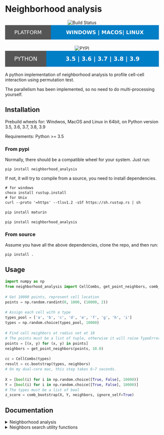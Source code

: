 # Neighborhood analysis

<p align="center">
	<img src="https://img.shields.io/github/workflow/status/Mr-Milk/neighborhood_analysis/Build?style=for-the-badge&logo=github" alt="Build Status"/>
  <img src="img/platform.svg" alt="Platform"/>
	<br/><br/>
	<img src="https://img.shields.io/pypi/v/neighborhood_analysis?style=for-the-badge" alt="PYPI"/>
  <img src="img/python_version.svg" alt="Python version"/>
</p>


A python implementation of neighborhood analysis to profile cell-cell interaction using permutation test.

The parallelism has been implemented, so no need to do multi-processing yourself.

## Installation

Prebuild wheels for: Windwos, MacOS and Linux in 64bit, on Python version 3.5, 3.6, 3.7, 3.8, 3.9

Requirements: Python >= 3.5

### From pypi

Normally, there should be a compatible wheel for your system. Just run:

```shell script
pip install neighborhood_analysis
```

If not, it will try to compile from a source, you need to install dependencies.

```shell script
# for windows
choco install rustup.install
# for Unix
curl --proto '=https' --tlsv1.2 -sSf https://sh.rustup.rs | sh

pip install maturin

pip install neighborhood_analysis
```


### From source

Assume you have all the above dependencies, clone the repo, and then run:

```shell script
pip install .
```

## Usage

```python
import numpy as np
from neighborhood_analysis import CellCombs, get_point_neighbors, comb_bootstrap

# Get 10000 points, represent cell location
points = np.random.randint(0, 1000, (10000, 2))

# Assign each cell with a type
types_pool = ['a', 'b', 'c', 'd', 'e', 'f', 'g', 'h', 'i']
types = np.random.choice(types_pool, 10000)

# Find cell neighbors at radius set at 10
# The points must be a list of tuple, otherwise it will raise TypeError
points = [(x, y) for (x, y) in points]
neighbors = get_point_neighbors(points, 10.0)

cc = CellCombs(types)
result = cc.bootstrap(types, neighbors)
# On my dual-core mac, this step takes 6~7 seconds.

X = [bool(i) for i in np.random.choice([True, False], 10000)]
Y = [bool(i) for i in np.random.choice([True, False], 10000)]
# The types must be a list of bool
z_score = comb_bootstrap(X, Y, neighbors, ignore_self=True)

```

## Documentation

<details>
<summary>Neighborhood analysis</summary>

```python
class CellCombs:

    def __init__(self, types, order=False):
      """
      Constructor function

      Args:
          types: List[str]; All the type of cells in your research
          order: bool (False); If False, A->B and A<-B is the same.

      Return:
          self
      """
    
    def bootstrap(self, types, neighbors, times=500, pval=0.05, method="pval", ignore_self=False):
      """
      Bootstrap functions

      If method is 'pval', 1.0 means association, -1.0 means avoidance, 0.0 means insignificance.
      If method is 'zscore', results is the exact z-score value.

      Args:
          types: List[str]; The type of all the cells
          neighbors: List[List[int]]; eg. {1:[4,5], 2:[6,7]}, cell at index 1 has neighbor cells from index 4 and 5
          times: int (500); How many times to perform bootstrap
          pval: float (0.05); The threshold of p-value
          method: str ('pval'); 'pval' or 'zscore'
          ignore_self: bool (False); Whether to consider self as a neighbor

      Return:
          List of tuples, eg.(('a', 'b'), 1.0), the type a and type b has a relationship as association
      """
```
</details>


<details>
<summary>Neighbors search utility functions</summary>

```python
def get_bbox(points_collections):
  """
  A utility function to return minimum bounding box list of polygons

  Args:
      points_collections: List[List[(float, float)]]; List of 2d points collections

  Return:
      A list of bounding box
  """
```

```python
def get_point_neighbors(points, r):
  """
  A utility function to search for point neighbors using kd-tree

  Args:
      points: List[tuple(float, float)]; Two dimension points
      r: float; The search radius

  Return:
      A list of neighbors' index, return as the order of the input
  """
```

```python
def get_bbox_neighbors(bbox_list, expand=1.0, scale=1.0):
  """
  A utility function to search for bbox neighbors using r-tree

  Args:
      bbox_list: List[tuple(float, float, float, float)]; The minimum bounding box of any polygon
              (minx, miny, maxx, maxy)
      expand: float; The expand unit
      scale: float; The scale fold number

  Return:
      A list of neighbors' index, return as the order of the input
    """
```

</details>

<br><br>